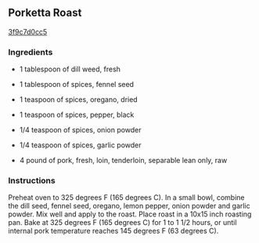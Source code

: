 ## Porketta Roast

[3f9c7d0cc5](http://allrecipes.com/recipe/porketta-roast/)

### Ingredients

 - 1 tablespoon of dill weed, fresh

 - 1 tablespoon of spices, fennel seed

 - 1 teaspoon of spices, oregano, dried

 - 1 teaspoon of spices, pepper, black

 - 1/4 teaspoon of spices, onion powder

 - 1/4 teaspoon of spices, garlic powder

 - 4 pound of pork, fresh, loin, tenderloin, separable lean only, raw

### Instructions

Preheat oven to 325 degrees F (165 degrees C). In a small bowl, combine the dill seed, fennel seed, oregano, lemon pepper, onion powder and garlic powder. Mix well and apply to the roast. Place roast in a 10x15 inch roasting pan. Bake at 325 degrees F (165 degrees C) for 1 to 1 1/2 hours, or until internal pork temperature reaches 145 degrees F (63 degrees C).